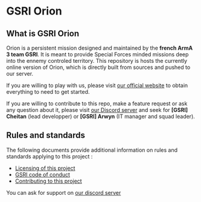 # GSRI Orion

## What is GSRI Orion

Orion is a persistent mission designed and maintained by the **french ArmA 3 team GSRI**. It is meant to provide Special Forces minded missions deep into the ennemy controled territory. This repository is hosts the currently online version of Orion, which is directly built from sources and pushed to our server.

If you are willing to play with us, please visit [our official website](https://www.gsri.team) to obtain everything to need to get started.

If you are willing to contribute to this repo, make a feature request or ask any question about it, please visit [our Discord server](https://discord.gg/bhMn4jd) and seek for **\[GSRI] Cheitan** (lead developper) or **\[GSRI] Arwyn** (IT manager and squad leader).

## Rules and standards

The following documents provide additional information on rules and standards applying to this project :

*   [Licensing of this project](./LICENSE.md)
*   [GSRI code of conduct](https://github.com/team-gsri/CodeOfConduct/blob/master/.github/CODE_OF_CONDUCT.md)
*   [Contributing to this project](./CONTRIBUTING.md)

You can ask for support on [our discord server](https://discord.gg/bhMn4jd)